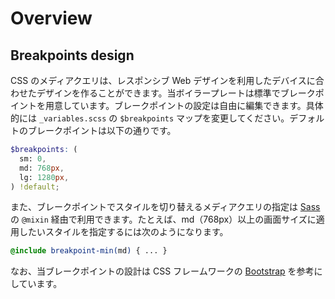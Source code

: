 # Overview

## Breakpoints design

CSS のメディアクエリは、レスポンシブ Web デザインを利用したデバイスに合わせたデザインを作ることができます。当ボイラープレートは標準でブレークポイントを用意しています。ブレークポイントの設定は自由に編集できます。具体的には `_variables.scss` の `$breakpoints` マップを変更してください。デフォルトのブレークポイントは以下の通りです。

```scss
$breakpoints: (
  sm: 0,
  md: 768px,
  lg: 1280px,
) !default;
```

また、ブレークポイントでスタイルを切り替えるメディアクエリの指定は [Sass](https://sass-lang.com/) の `@mixin` 経由で利用できます。たとえば、md（768px）以上の画面サイズに適用したいスタイルを指定するには次のようになります。

```scss
@include breakpoint-min(md) { ... }
```

なお、当ブレークポイントの設計は CSS フレームワークの [Bootstrap](https://getbootstrap.com/) を参考にしています。
